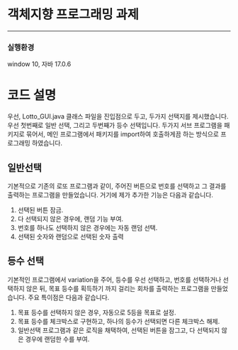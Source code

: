 # 객체지향 프로그래밍 과제

---
### 실행환경
window 10, 자바 17.0.6

# 코드 설명
우선, Lotto_GUI.java 클래스 파일을 진입점으로 두고, 두가지 선택지를 제시했습니다.
우선 첫번째로 일반 선택, 그리고 두번째가 등수 선택입니다. 두가지 서브 프로그램을 패키지로 묶어서, 메인 프로그램에서
패키지를 import하여 호출하게끔 하는 방식으로 프로그래밍 하였습니다.

## 일반선택
기본적으로 기존의 로또 프로그램과 같이, 주어진 버튼으로 번호를 선택하고 그 결과를 출력하는 프로그램을
만들었습니다. 거기에 제가  추가한 기능은 다음과 같습니다.

1. 선택된 버튼 잠금.
2. 다 선택되지 않은 경우에, 랜덤 기능 부여.
3. 번호를 하나도 선택하지 않은 경우에는 자동 랜덤 선택.
4. 선택된 숫자와 랜덤으로 선택된 숫자 출력

## 등수 선택
기본적인 프로그램에서 variation을 주어, 등수를 우선 선택하고, 번호를 선택하거나 선택하지 않은 뒤,
목표 등수를 획득하기 까지 걸리는 회차를 출력하는 프로그램을 만들었습니다. 주요 특이점은 다음과 같습니다.
1. 목표 등수를 선택하지 않은 경우, 자동으로 5등을 목표로 설정.
2. 목표 등수를 체크박스로 구현하고, 하나의 등수가 선택되면 다른 체크박스 해제.
3. 일반선택 프로그램과 같은 로직을 채택하여, 선택된 버튼을 잠그고, 다 선택되지 않은 경우에 랜덤한 수를 부여.
